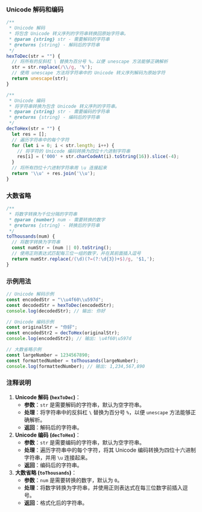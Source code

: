 ### Unicode 解码和编码


```javascript
/**
 * Unicode 解码
 * 将包含 Unicode 转义序列的字符串转换回原始字符串。
 * @param {string} str - 需要解码的字符串
 * @returns {string} - 解码后的字符串
 */
hexToDec(str = "") {
  // 将所有的反斜杠 \ 替换为百分号 %，以便 unescape 方法能够正确解析
  str = str.replace(/\\/g, '%');
  // 使用 unescape 方法将字符串中的 Unicode 转义序列解码为原始字符
  return unescape(str);
}

/**
 * Unicode 编码
 * 将字符串转换为包含 Unicode 转义序列的字符串。
 * @param {string} str - 需要编码的字符串
 * @returns {string} - 编码后的字符串
 */
decToHex(str = "") {
  let res = [];
  // 遍历字符串中的每个字符
  for (let i = 0; i < str.length; i++) {
    // 将字符的 Unicode 编码转换为四位十六进制字符串
    res[i] = ('000' + str.charCodeAt(i).toString(16)).slice(-4);
  }
  // 将所有四位十六进制字符串用 \u 连接起来
  return '\\u' + res.join('\\u');
}
```

### 大数省略


```javascript
/**
 * 将数字转换为千位分隔的字符串
 * @param {number} num - 需要转换的数字
 * @returns {string} - 转换后的字符串
 */
toThousands(num) {
  // 将数字转换为字符串
  const numStr = (num || 0).toString();
  // 使用正则表达式匹配每三位一组的数字，并在其前面插入逗号
  return numStr.replace(/(\d)(?=(?:\d{3})+$)/g, '$1,');
}
```

### 示例用法


```javascript
// Unicode 解码示例
const encodedStr = "\\u4f60\\u597d";
const decodedStr = hexToDec(encodedStr);
console.log(decodedStr); // 输出: 你好

// Unicode 编码示例
const originalStr = "你好";
const encodedStr2 = decToHex(originalStr);
console.log(encodedStr2); // 输出: \u4f60\u597d

// 大数省略示例
const largeNumber = 1234567890;
const formattedNumber = toThousands(largeNumber);
console.log(formattedNumber); // 输出: 1,234,567,890
```

### 注释说明

1. **Unicode 解码 (`hexToDec`)**：
   - **参数**：`str` 是需要解码的字符串，默认为空字符串。
   - **处理**：将字符串中的反斜杠 `\` 替换为百分号 `%`，以便 `unescape` 方法能够正确解析。
   - **返回**：解码后的字符串。
2. **Unicode 编码 (`decToHex`)**：
   - **参数**：`str` 是需要编码的字符串，默认为空字符串。
   - **处理**：遍历字符串中的每个字符，将其 Unicode 编码转换为四位十六进制字符串，并用 `\u` 连接起来。
   - **返回**：编码后的字符串。
3. **大数省略 (`toThousands`)**：
   - **参数**：`num` 是需要转换的数字，默认为 `0`。
   - **处理**：将数字转换为字符串，并使用正则表达式在每三位数字前插入逗号。
   - **返回**：格式化后的字符串。